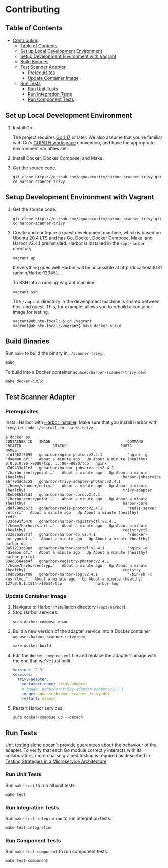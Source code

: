 # Contributing

## Table of Contents

- [Contributing](#contributing)
  - [Table of Contents](#table-of-contents)
  - [Set up Local Development Environment](#set-up-local-development-environment)
  - [Setup Development Environment with Vagrant](#setup-development-environment-with-vagrant)
  - [Build Binaries](#build-binaries)
  - [Test Scanner Adapter](#test-scanner-adapter)
    - [Prerequisites](#prerequisites)
    - [Update Container Image](#update-container-image)
  - [Run Tests](#run-tests)
    - [Run Unit Tests](#run-unit-tests)
    - [Run Integration Tests](#run-integration-tests)
    - [Run Component Tests](#run-component-tests)

## Set up Local Development Environment

1. Install Go.

   The project requires [Go 1.17][go-download] or later. We also assume that you're familiar with
   Go's [GOPATH workspace][go-code] convention, and have the appropriate environment variables set.
2. Install Docker, Docker Compose, and Make.
3. Get the source code.
   ```
   git clone https://github.com/aquasecurity/harbor-scanner-trivy.git
   cd harbor-scanner-trivy
   ```

## Setup Development Environment with Vagrant

1. Get the source code.
   ```
   git clone https://github.com/aquasecurity/harbor-scanner-trivy.git
   cd harbor-scanner-trivy
   ```
2. Create and configure a guest development machine, which is based on Ubuntu 20.4 LTS and has Go, Docker, Docker Compose,
   Make, and Harbor v2.4.1 preinstalled. Harbor is installed in the `/opt/harbor` directory.
   ```
   vagrant up
   ```
   If everything goes well Harbor will be accessible at http://localhost:8181 (admin/Harbor12345).

   To SSH into a running Vagrant machine.
   ```
   vagrant ssh
   ```
   The `/vagrant` directory in the development machine is shared between host and guest. This, for example, allows you
   to rebuild a container image for testing.
   ```
   vagrant@ubuntu-focal:~$ cd /vagrant
   vagrant@ubuntu-focal:/vagrant$ make docker-build
   ```

## Build Binaries

Run `make` to build the binary in `./scanner-trivy`:

```
make
```

To build into a Docker container `aquasec/harbor-scanner-trivy:dev`:

```
make docker-build
```

## Test Scanner Adapter

### Prerequisites

Install Harbor with [Harbor installer](https://goharbor.io/docs/2.4.0/install-config/download-installer/).
Make sure that you install Harbor with Trivy, i.e. `sudo ./install.sh --with-trivy`.

```console
$ docker ps
CONTAINER ID   IMAGE                                  COMMAND                  CREATED              STATUS                        PORTS                                   NAMES
afd1962f5099   goharbor/nginx-photon:v2.4.1           "nginx -g 'daemon of…"   About a minute ago   Up About a minute (healthy)   0.0.0.0:80->8080/tcp, :::80->8080/tcp   nginx
a7d9433af1e3   goharbor/harbor-jobservice:v2.4.1      "/harbor/entrypoint.…"   About a minute ago   Up About a minute (healthy)                                           harbor-jobservice
a6f70ddcac58   goharbor/trivy-adapter-photon:v2.4.1   "/home/scanner/entry…"   About a minute ago   Up About a minute (healthy)                                           trivy-adapter
d8eb086391d1   goharbor/harbor-core:v2.4.1            "/harbor/entrypoint.…"   About a minute ago   Up About a minute (healthy)                                           harbor-core
8d8f7809c673   goharbor/redis-photon:v2.4.1           "redis-server /etc/r…"   About a minute ago   Up About a minute (healthy)                                           redis
733de91f5470   goharbor/harbor-registryctl:v2.4.1     "/home/harbor/start.…"   About a minute ago   Up About a minute (healthy)                                           registryctl
733e7ba95f3f   goharbor/harbor-db:v2.4.1              "/docker-entrypoint.…"   About a minute ago   Up About a minute (healthy)                                           harbor-db
0a51213cb9ed   goharbor/harbor-portal:v2.4.1          "nginx -g 'daemon of…"   About a minute ago   Up About a minute (healthy)                                           harbor-portal
69ed0584eb4f   goharbor/registry-photon:v2.4.1        "/home/harbor/entryp…"   About a minute ago   Up About a minute (healthy)                                           registry
c0db2b828f89   goharbor/harbor-log:v2.4.1             "/bin/sh -c /usr/loc…"   About a minute ago   Up About a minute (healthy)   127.0.0.1:1514->10514/tcp               harbor-log
```

### Update Container Image

1. Navigate to Harbor installation directory (`/opt/harbor`).
2. Stop Harbor services.
   ```
   sudo docker-compose down
   ```
3. Build a new version of the adapter service into a Docker container `aquasec/harbor-scanner-trivy:dev`.
   ```
   make docker-build
   ```
4. Edit the `docker-compose.yml` file and replace the adapter's image with the one that we've just built.
   ```yaml
   version: '2.3'
   services:
     trivy-adapter:
       container_name: trivy-adapter
       # image: goharbor/trivy-adapter-photon:v2.1.1
       image: aquasec/harbor-scanner-trivy:dev
       restart: always
   ```
5. Restart Harbor services.
   ```
   sudo docker-compose up --detach
   ```

## Run Tests

Unit testing alone doesn't provide guarantees about the behaviour of the adapter. To verify that each Go module
correctly interacts with its collaborators, more coarse grained testing is required as described in
[Testing Strategies in a Microservice Architecture][fowler-testing-strategies].

### Run Unit Tests

Run `make test` to run all unit tests:

```
make test
```

### Run Integration Tests

Run `make test-integration` to run integration tests.

```
make test-integration
```

### Run Component Tests

Run `make test-component` to run component tests.

```
make test-component
```

[go-download]: https://golang.org/dl/
[go-code]: https://golang.org/doc/code.html
[fowler-testing-strategies]: https://www.martinfowler.com/articles/microservice-testing/
